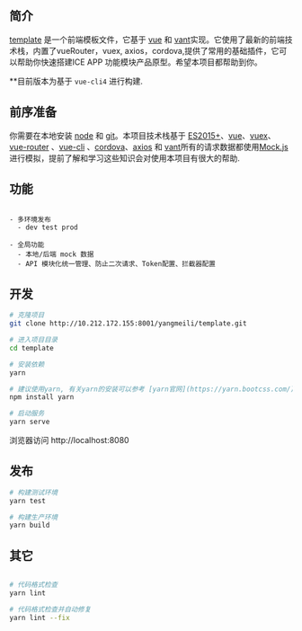 ## 简介

[template](http://10.212.172.155:8001/yangmeili/template.git) 是一个前端模板文件，它基于 [vue](https://github.com/vuejs/vue) 和 [vant](https://youzan.github.io/vant/#/zh-CN/)实现。它使用了最新的前端技术栈，内置了vueRouter，vuex, axios，cordova,提供了常用的基础插件，它可以帮助你快速搭建ICE APP 功能模块产品原型。希望本项目都帮助到你。

**目前版本为基于 `vue-cli4` 进行构建.

## 前序准备

你需要在本地安装 [node](http://nodejs.org/) 和 [git](https://git-scm.com/)。本项目技术栈基于 [ES2015+](http://es6.ruanyifeng.com/)、[vue](https://cn.vuejs.org/index.html)、[vuex](https://vuex.vuejs.org/zh-cn/)、[vue-router](https://router.vuejs.org/zh-cn/) 、[vue-cli](https://github.com/vuejs/vue-cli) 、[cordova](https://cordova.axuer.com/)、[axios](https://github.com/axios/axios) 和 [vant](https://youzan.github.io/vant/#/zh-CN/)所有的请求数据都使用[Mock.js](https://github.com/nuysoft/Mock)进行模拟，提前了解和学习这些知识会对使用本项目有很大的帮助.

## 功能

```

- 多环境发布
  - dev test prod

- 全局功能
  - 本地/后端 mock 数据
  - API 模块化统一管理、防止二次请求、Token配置、拦截器配置 
```

## 开发

```bash
# 克隆项目
git clone http://10.212.172.155:8001/yangmeili/template.git

# 进入项目目录
cd template

# 安装依赖
yarn

# 建议使用yarn, 有关yarn的安装可以参考 [yarn官网](https://yarn.bootcss.com/), 或使用命令安装
npm install yarn 

# 启动服务
yarn serve
```

浏览器访问 http://localhost:8080

## 发布

```bash
# 构建测试环境
yarn test

# 构建生产环境
yarn build
```

## 其它

```bash

# 代码格式检查
yarn lint

# 代码格式检查并自动修复
yarn lint --fix
```
